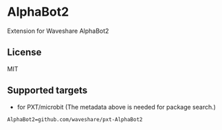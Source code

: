 # AlphaBot2

Extension for Waveshare AlphaBot2

## License

MIT

## Supported targets

* for PXT/microbit
(The metadata above is needed for package search.)

```package
AlphaBot2=github.com/waveshare/pxt-AlphaBot2
```
